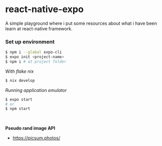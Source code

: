 # react-native-expo

A simple playground where i put some resources about what i have been learn at react-native framework.

### Set up environment

```bash
$ npm i --global expo-cli 
$ expo init <project-name>
$ npm i # at project folder
```

*With flake nix*
```bash
$ nix develop
```

<tr>

*Running application emulator* 
```bash
$ expo start 
# or
$ npm start
```

<br>

**Pseudo rand image API**
- https://picsum.photos/


